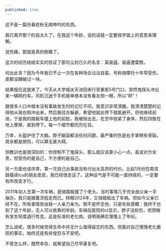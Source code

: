```yaml
---
published: true
---
```


这不是一篇伤春悲秋无病呻吟的东西。

我已离开那个阶段太久了。在我这个年龄，说的话就一定要按字面上的意思来理解。

说伤痛，那就是真的倒霉了。

这次的经历结结实实的验证了那句尘封已久的名言：莫装逼，装逼遭雷劈。

何出此言？因为今年我已不止一次在各种场合沾沾自喜，号称骑摩托十年零受伤，皮都没蹭破过一块。

结果报应这就来了。今天从大学城水天池回来行至重医5号门口，突然鬼探头冲出来一辆网约车。司机沉迷于手机接单根本没有看左侧一眼，所以“砰”！

跟很多人口中根本没有事故发生时的记忆不同，我意识非常清醒。我清清楚楚的记得他从我右侧冲出来，然后我往左躲避，希望他就此停下就能避开。但他继续前进，于是我的踏板车撞上他的前脸，我被抛出去，在空中抱紧了身体，然后四肢在地上摩擦，直到停下。每一个细节都历历在目。

万幸，头盔护住了大脑。脖子脑袋都没任何问题，最严重的伤是右手掌稍有骨裂。其余都是擦伤，可以算无甚大碍。

但教训也是很深刻的：你控制不了鬼探头，那么就应该更小心一点。虽说对方全责，但受伤的是自己，不方便的是自己。

另一方面也该庆幸，第一次自己出事故没有付出太高昂的代价。比起1月份在南滨路撞进icu的朋友皮皮，我已经很走运了。这种运气是不可能一直持续的，一定要有所改变才行。

2011年初人生第一次车祸，是骑踏板撞了个老头。当时事情几乎完全由父亲一手操办，我只是跟着流程走而已。转眼2024年，又骑踏板出了车祸。但如今父亲已经不在，所有事情皆由我一人亲力亲为。倒不是怀念他，只是有些感概：我终于也到了这个年龄，无人可以依靠的年龄。车祸后医院的ct显示，脖子没损伤，但颈椎有发生轻度退行性变。这是标准的老化病，说明我确实慢慢上了年纪。

怎么说呢，很多时候觉得生命中并无什么值得留恋的东西。但面对自己慢慢老化磨损的事实，始终还是有些惶恐与不安吧。

不管怎么样，既然幸存，就希望自己尽早康复吧。
